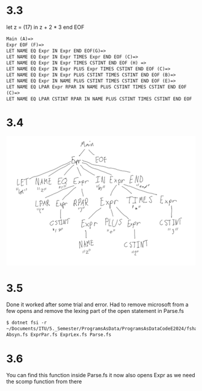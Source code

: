 # 3.3
let z = (17) in z + 2 * 3 end EOF

```
Main (A)=> 
Expr EOF (F)=> 
LET NAME EQ Expr IN Expr END EOF(G)=> 
LET NAME EQ Expr IN Expr TIMES Expr END EOF (C)=> 
LET NAME EQ Expr IN Expr TIMES CSTINT END EOF (H) => 
LET NAME EQ Expr IN Expr PLUS Expr TIMES CSTINT END EOF (C)=> 
LET NAME EQ Expr IN Expr PLUS CSTINT TIMES CSTINT END EOF (B)=> 
LET NAME EQ Expr IN NAME PLUS CSTINT TIMES CSTINT END EOF (E)=> 
LET NAME EQ LPAR Expr RPAR IN NAME PLUS CSTINT TIMES CSTINT END EOF (C)=> 
LET NAME EQ LPAR CSTINT RPAR IN NAME PLUS CSTINT TIMES CSTINT END EOF
```

# 3.4
![tree](./imgs/tree.png)

# 3.5 
Done it worked after some trial and error. Had to remove microsoft from a few opens and remove the lexing part of the open statement in Parse.fs
```
$ dotnet fsi -r ~/Documents/ITU/5._Semester/ProgramsAsData/ProgramsAsDataCodeE2024/fsharp/FsLexYacc.Runtime.dll Absyn.fs ExprPar.fs ExprLex.fs Parse.fs
```

# 3.6
You can find this function inside Parse.fs it now also opens Expr as we need the scomp function from there
